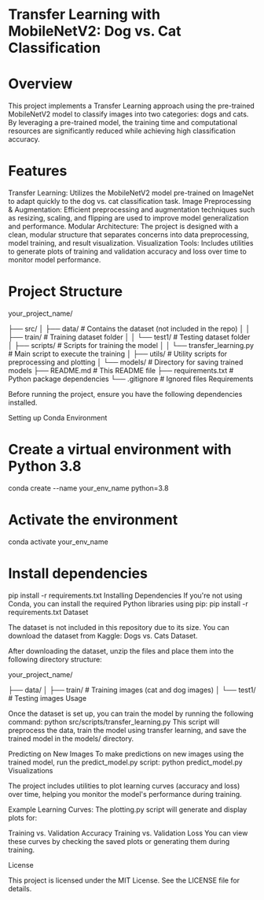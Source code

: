 # Transfer Learning with MobileNetV2: Dog vs. Cat Classification

# Overview

This project implements a Transfer Learning approach using the pre-trained MobileNetV2 model to classify images into two categories: dogs and cats. By leveraging a pre-trained model, the training time and computational resources are significantly reduced while achieving high classification accuracy.

# Features

Transfer Learning: Utilizes the MobileNetV2 model pre-trained on ImageNet to adapt quickly to the dog vs. cat classification task.
Image Preprocessing & Augmentation: Efficient preprocessing and augmentation techniques such as resizing, scaling, and flipping are used to improve model generalization and performance.
Modular Architecture: The project is designed with a clean, modular structure that separates concerns into data preprocessing, model training, and result visualization.
Visualization Tools: Includes utilities to generate plots of training and validation accuracy and loss over time to monitor model performance.

# Project Structure

your_project_name/

├── src/
│   ├── data/                    # Contains the dataset (not included in the repo)
│   │   ├── train/               # Training dataset folder
│   │   └── test1/               # Testing dataset folder
│   ├── scripts/                 # Scripts for training the model
│   │   └── transfer_learning.py # Main script to execute the training
│   ├── utils/                   # Utility scripts for preprocessing and plotting
│   └── models/                  # Directory for saving trained models
├── README.md                    # This README file
├── requirements.txt             # Python package dependencies
└── .gitignore                   # Ignored files
Requirements

Before running the project, ensure you have the following dependencies installed.

Setting up Conda Environment
# Create a virtual environment with Python 3.8
conda create --name your_env_name python=3.8

# Activate the environment
conda activate your_env_name

# Install dependencies
pip install -r requirements.txt
Installing Dependencies
If you're not using Conda, you can install the required Python libraries using pip:
pip install -r requirements.txt
Dataset

The dataset is not included in this repository due to its size. You can download the dataset from Kaggle: Dogs vs. Cats Dataset.

After downloading the dataset, unzip the files and place them into the following directory structure:

your_project_name/

├── data/
│   ├── train/        # Training images (cat and dog images)
│   └── test1/        # Testing images
Usage

Once the dataset is set up, you can train the model by running the following command:
python src/scripts/transfer_learning.py
This script will preprocess the data, train the model using transfer learning, and save the trained model in the models/ directory.

Predicting on New Images
To make predictions on new images using the trained model, run the predict_model.py script:
python predict_model.py
Visualizations

The project includes utilities to plot learning curves (accuracy and loss) over time, helping you monitor the model's performance during training.

Example Learning Curves:
The plotting.py script will generate and display plots for:

Training vs. Validation Accuracy
Training vs. Validation Loss
You can view these curves by checking the saved plots or generating them during training.

License

This project is licensed under the MIT License. See the LICENSE file for details.
